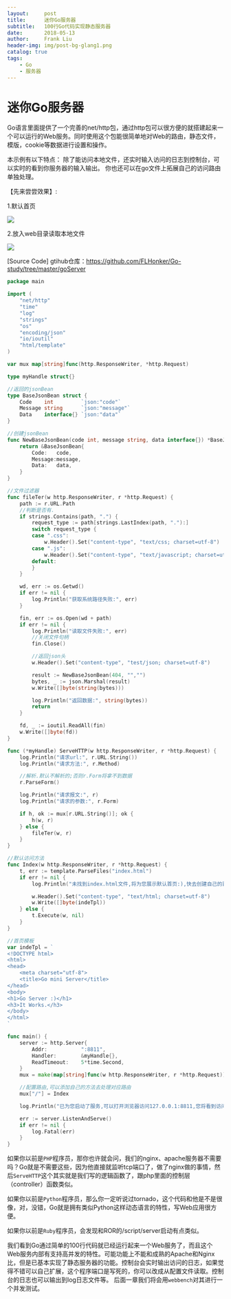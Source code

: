```yaml
---
layout:     post
title:      迷你Go服务器
subtitle:   100行Go代码实现静态服务器
date:       2018-05-13
author:     Frank Liu
header-img: img/post-bg-glang1.png
catalog: true
tags:
    - Go
    - 服务器
---
```


# 迷你Go服务器

Go语言里面提供了一个完善的net/http包，通过http包可以很方便的就搭建起来一个可以运行的Web服务。同时使用这个包能很简单地对Web的路由，静态文件，模版，cookie等数据进行设置和操作。

本示例有以下特点：
除了能访问本地文件，还实时输入访问的日志到控制台，可以实时的看到你服务器的输入输出。
你也还可以在go文件上拓展自己的访问路由单独处理。

【先来尝尝效果】:

1.默认首页

![](https://res.cloudinary.com/flhonker/image/upload/v1526205712/githubio/go/goServer/goServer1.png)

2.放入web目录读取本地文件

![](https://res.cloudinary.com/flhonker/image/upload/v1526205711/githubio/go/goServer/goServer2.png)

[Source Code]
gtihub仓库：<https://github.com/FLHonker/Go-study/tree/master/goServer>

```go
package main

import (
	"net/http"
	"time"
	"log"
	"strings"
	"os"
	"encoding/json"
	"io/ioutil"
	"html/template"
)

var mux map[string]func(http.ResponseWriter, *http.Request)

type myHandle struct{}

//返回的jsonBean
type BaseJsonBean struct {
	Code	int			`json:"code"`
	Message	string		`json:"message"`
	Data	interface{}	`json:"data"`
}

//创建jsonBean
func NewBaseJsonBean(code int, message string, data interface{}) *BaseJsonBean {
	return &BaseJsonBean{
		Code:	code,
		Message:message,
		Data:   data,
	}
}

//文件过滤器
func fileTer(w http.ResponseWriter, r *http.Request) {
	path := r.URL.Path
	//判断是否有.
	if strings.Contains(path, ".") {
		request_type := path[strings.LastIndex(path, "."):]
		switch request_type {
		case ".css":
			w.Header().Set("content-type", "text/css; charset=utf-8")
		case ".js":
			w.Header().Set("content-type", "text/javascript; charset=utf-8")
		default:
		}
	}

	wd, err := os.Getwd()
	if err != nil {
		log.Println("获取系统路径失败:", err)
	}

	fin, err := os.Open(wd + path)
	if err != nil {
		log.Println("读取文件失败:", err)
		//关闭文件句柄
		fin.Close()

		//返回json头
		w.Header().Set("content-type", "test/json; charset=utf-8")

		result := NewBaseJsonBean(404, "","")
		bytes, _ := json.Marshal(result)
		w.Write([]byte(string(bytes)))

		log.Println("返回数据:", string(bytes))
		return
	}

	fd, _ := ioutil.ReadAll(fin)
	w.Write([]byte(fd))
}

func (*myHandle) ServeHTTP(w http.ResponseWriter, r *http.Request) {
	log.Println("请求url:", r.URL.String())
	log.Println("请求方法:", r.Method)

	//解析.默认不解析的;否则r.Form将拿不到数据
	r.ParseForm()

	log.Println("请求报文:", r)
	log.Println("请求的参数:", r.Form)

	if h, ok := mux[r.URL.String()]; ok {
		h(w, r)
	} else {
		fileTer(w, r)
	}
}

//默认访问方法
func Index(w http.ResponseWriter, r *http.Request) {
	t, err := template.ParseFiles("index.html")
	if err != nil {
		log.Println("未找到index.html文件,将为您展示默认首页:),快去创建自己的首页吧!",)

		w.Header().Set("content-type", "text/html; charset=utf-8")
		w.Write([]byte(indeTpl))
	} else {
		t.Execute(w, nil)
	}
}

//首页模板
var indeTpl = `
<!DOCTYPE html>
<html>
<head>
	<meta charset="utf-8">
	<title>Go mini Server</title>
</head>
<body>
<h1>Go Server :)</h1>
<h3>It Works.</h3>
</body>
</html>
`

func main() {
	server := http.Server{
		Addr:			":8811",
		Handler: 		&myHandle{},
		ReadTimeout:	5*time.Second,
	}
	mux = make(map[string]func(w http.ResponseWriter, r *http.Request))

	//配置路由,可以添加自己的方法去处理对应路由
	mux["/"] = Index

	log.Println("已为您启动了服务,可以打开浏览器访问127.0.0.1:8811,您将看到访问日志")

	err := server.ListenAndServe()
	if err != nil {
		log.Fatal(err)
	}
}
```

如果你以前是`PHP`程序员，那你也许就会问，我们的nginx、apache服务器不需要吗？Go就是不需要这些，因为他直接就监听tcp端口了，做了nginx做的事情，然后`ServeHTTP`这个其实就是我们写的逻辑函数了，跟php里面的控制层（controller）函数类似。

如果你以前是`Python`程序员，那么你一定听说过tornado，这个代码和他是不是很像，对，没错，Go就是拥有类似Python这样动态语言的特性，写Web应用很方便。

如果你以前是`Ruby`程序员，会发现和ROR的/script/server启动有点类似。

我们看到Go通过简单的100行代码就已经运行起来一个Web服务了，而且这个Web服务内部有支持高并发的特性。可能功能上不能和成熟的Apache和Nginx比，但是已基本实现了静态服务器的功能。控制台会实时输出访问的日志，如果觉得不错可以自己扩展，这个程序端口是写死的，你可以改成从配置文件读取。控制台的日志也可以输出到log日志文件等。
后面一章我们将会用`webbench`对其进行一个并发测试。